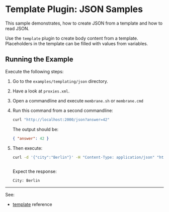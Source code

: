 # Template Plugin: JSON Samples 

This sample demonstrates, how to create JSON from a template and how to read JSON.

Use the `template` plugin to create body content from a template. Placeholders in the template can be filled with values from variables. 

## Running the Example

Execute the following steps:

1. Go to the `examples/templating/json` directory.

2. Have a look at `proxies.xml`.

2. Open a commandline and execute `membrane.sh` or `membrane.cmd` 

3. Run this command from a second commandline: 

   ```bash
   curl "http://localhost:2000/json?answer=42"
   ```

   The output should be:

   ```json
   { "answer": 42 }
   ```

4. Then execute:

   ```bash
   curl -d '{"city":"Berlin"}' -H "Content-Type: application/json" "http://localhost:2000"
     
   ```

   Expect the response:

   ```text
   City: Berlin  
   ```

---
See:
- [template](https://membrane-soa.org/api-gateway-doc/current/configuration/reference/template.htm) reference 